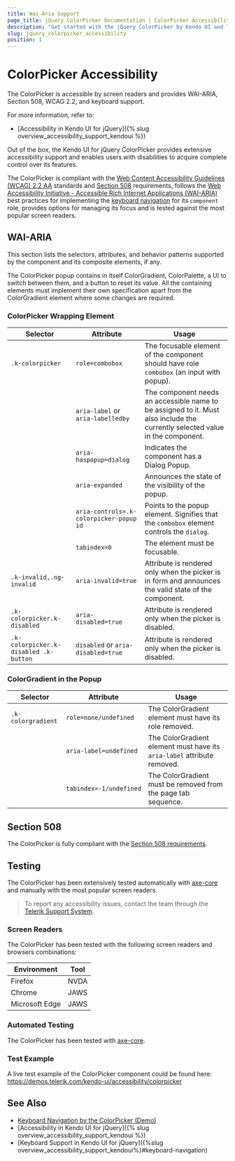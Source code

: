 ```yaml
---
title: Wai-Aria Support
page_title: jQuery ColorPicker Documentation | ColorPicker Accessibility
description: "Get started with the jQuery ColorPicker by Kendo UI and learn about its accessibility support for WAI-ARIA, Section 508, and WCAG 2.2."
slug: jquery_colorpicker_accessibility
position: 1
---
```


# ColorPicker Accessibility

The ColorPicker is accessible by screen readers and provides WAI-ARIA, Section 508, WCAG 2.2, and keyboard support.

For more information, refer to:
* [Accessibility in Kendo UI for jQuery]({% slug overview_accessibility_support_kendoui %})




Out of the box, the Kendo UI for jQuery ColorPicker provides extensive accessibility support and enables users with disabilities to acquire complete control over its features.


The ColorPicker is compliant with the [Web Content Accessibility Guidelines (WCAG) 2.2 AA](https://www.w3.org/TR/WCAG22/) standards and [Section 508](https://www.section508.gov/) requirements, follows the [Web Accessibility Initiative - Accessible Rich Internet Applications (WAI-ARIA)](https://www.w3.org/WAI/ARIA/apg/) best practices for implementing the [keyboard navigation](#keyboard-navigation) for its `component` role, provides options for managing its focus and is tested against the most popular screen readers.

## WAI-ARIA


This section lists the selectors, attributes, and behavior patterns supported by the component and its composite elements, if any.


The ColorPicker popup contains in itself ColorGradient, ColorPalette, a UI to switch between them, and a button to reset its value. All the containing elements must implement their own specification apart from the ColorGradient element where some changes are required.

### ColorPicker Wrapping Element

| Selector | Attribute | Usage |
| -------- | --------- | ----- |
| `.k-colorpicker` | `role=combobox` | The focusable element of the component should have role `combobox` (an input with popup). |
|  | `aria-label` or `aria-labelledby` | The component needs an accessible name to be assigned to it. Must also include the currently selected value in the component. |
|  | `aria-haspopup=dialog` | Indicates the component has a Dialog Popup. |
|  | `aria-expanded` | Announces the state of the visibility of the popup. |
|  | `aria-controls=.k-colorpicker-popup id` | Points to the popup element. Signifies that the `combobox` element controls the `dialog`. |
|  | `tabindex=0` | The element must be focusable. |
| `.k-invalid,.ng-invalid` | `aria-invalid=true` | Attribute is rendered only when the picker is in form and announces the valid state of the component. |
| `.k-colorpicker.k-disabled` | `aria-disabled=true` | Attribute is rendered only when the picker is disabled. |
| `.k-colorpicker.k-disabled .k-button` | `disabled` or `aria-disabled=true` | Attribute is rendered only when the picker is disabled. |

### ColorGradient in the Popup

| Selector | Attribute | Usage |
| -------- | --------- | ----- |
| `.k-colorgradient` | `role=none/undefined` | The ColorGradient element must have its role removed. |
|  | `aria-label=undefined` | The ColorGradient element must have its `aria-label` attribute removed. |
|  | `tabindex=-1/undefined` | The ColorGradient must be removed from the page tab sequence. |

## Section 508


The ColorPicker is fully compliant with the [Section 508 requirements](http://www.section508.gov/).

## Testing


The ColorPicker has been extensively tested automatically with [axe-core](https://github.com/dequelabs/axe-core) and manually with the most popular screen readers.

> To report any accessibility issues, contact the team through the [Telerik Support System](https://www.telerik.com/account/support-center).

### Screen Readers


The ColorPicker has been tested with the following screen readers and browsers combinations:

| Environment | Tool |
| ----------- | ---- |
| Firefox | NVDA |
| Chrome | JAWS |
| Microsoft Edge | JAWS |



### Automated Testing

The ColorPicker has been tested with [axe-core](https://github.com/dequelabs/axe-core).

### Test Example

A live test example of the ColorPicker component could be found here: https://demos.telerik.com/kendo-ui/accessibility/colorpicker

## See Also

* [Keyboard Navigation by the ColorPicker (Demo)](https://demos.telerik.com/kendo-ui/colorpicker/keyboard-navigation)
* [Accessibility in Kendo UI for jQuery]({% slug overview_accessibility_support_kendoui %})
* [Keyboard Support in Kendo UI for jQuery]({%slug overview_accessibility_support_kendoui%}#keyboard-navigation)